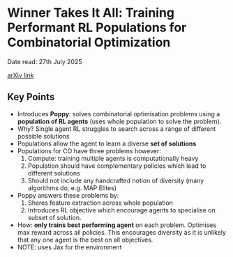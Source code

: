 # Winner Takes It All: Training Performant RL Populations for Combinatorial Optimization

Date read: 27th July 2025

[arXiv link](https://arxiv.org/abs/2210.03475)

## Key Points
* Introduces **Poppy**: solves combinatorial optimisation problems using a **population of RL agents** (uses whole 
population to solve the problem).
* Why? Single agent RL struggles to search across a range of different possible solutions
* Populations allow the agent to learn a diverse **set of solutions**
* Populations for CO have three problems however:
  1. Compute: training multiple agents is computationally heavy
  2. Population should have complementary policies which lead to different solutions
  3. Should not include any handcrafted notion of diversity (many algorithms do, e.g. MAP Elites)
* Poppy answers these problems by:
  1. Shares feature extraction across whole population
  2. Introduces RL objective which encourage agents to specialise on subset of solution.
* How: **only trains best performing agent** on each problem. Optimises max reward across all policies. This encourages 
diversity as it is unlikely that any one agent is the best on all objectives.
* NOTE: uses Jax for the environment